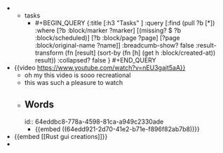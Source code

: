 -
	- tasks
		- #+BEGIN_QUERY
		  {:title [:h3 "Tasks" ]
		  :query [:find (pull ?b [*])
		  :where
		    [?b :block/marker ?marker]
		    [(missing? $ ?b :block/scheduled)]
		    [?b :block/page ?page]
		    [?page :block/original-name ?name]]
		  :breadcumb-show? false
		  :result-transform (fn [result]
		  (sort-by (fn [h]
		  (get h :block/created-at)) result))
		  :collapsed? false
		  }
		  #+END_QUERY
- {{video https://www.youtube.com/watch?v=nEU3gajt5aA}}
	- oh my this video is sooo recreational
	- this was such a pleasure to watch
	- ## Words
	  id:: 64eddbc8-778a-4598-81ca-a949c2330ade
		- {{embed ((64edd921-2d70-41e2-b71e-f896f82ab7b8))}}
- {{embed [[Rust gui creations]]}}
-